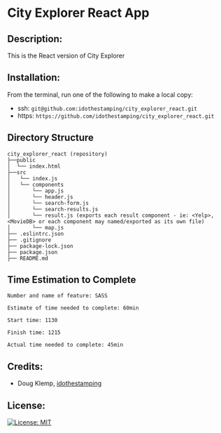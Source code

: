 # City Explorer React App

## Description:
This is the React version of City Explorer

## Installation:
From the terminal, run one of the following to make a local copy:
* ssh: `git@github.com:idothestamping/city_explorer_react.git`
* https: `https://github.com/idothestamping/city_explorer_react.git`

## Directory Structure
```
city_explorer_react (repository)
├──public
│  └── index.html
├──src
│   └── index.js
│   └── components
│       └── app.js
│       └── header.js
│       └── search-form.js
│       └── search-results.js
│       └── result.js (exports each result component - ie: <Yelp>, <MovieDB> or each component may named/exported as its own file)
│       └── map.js
├── .eslintrc.json
├── .gitignore
├── package-lock.json
├── package.json
├── README.md
```

## Time Estimation to Complete
```
Number and name of feature: SASS

Estimate of time needed to complete: 60min

Start time: 1130

Finish time: 1215

Actual time needed to complete: 45min
```

## Credits:
* Doug Klemp, [idothestamping](https://github.com/idothestamping)

## License:
[![License: MIT](https://img.shields.io/badge/License-MIT-yellow.svg)](https://github.com/idothestamping/simple-counter-app/blob/master/LICENSE)
